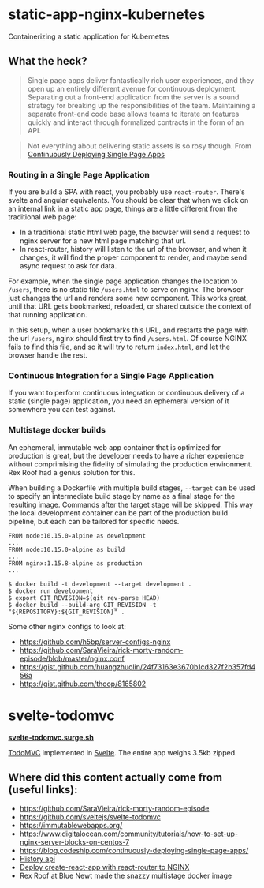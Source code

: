 # static-app-nginx-kubernetes
Containerizing a static application for Kubernetes

## What the heck?

> Single page apps deliver fantastically rich user experiences, and they open up an entirely different avenue for continuous deployment. Separating out a front-end application from the server is a sound strategy for breaking up the responsibilities of the team. Maintaining a separate front-end code base allows teams to iterate on features quickly and interact through formalized contracts in the form of an API.

> Not everything about delivering static assets is so rosy though.
From [Continuously Deploying Single Page Apps](https://blog.codeship.com/continuously-deploying-single-page-apps/)

### Routing in a Single Page Application
If you are build a SPA with react, you probably use `react-router`. There's svelte and angular equivalents.
You should be clear that when we click on an internal link in a static app page, things are a little different
from the traditional web page:
- In a traditional static html web page, the browser will send a request to nginx server for a new html page
  matching that url.
- In react-router, history will listen to the url of the browser, and when it changes,
  it will find the proper component to render, and maybe send async request to ask for data.

For example, when the single page application changes the location to `/users`, there is no static file `/users.html` to serve on nginx.
The browser just changes the url and renders some new component. This works great, until that URL gets bookmarked, reloaded, or shared outside the context of that running application.

In this setup, when a user bookmarks this URL, and restarts the page with the url `/users`, nginx should first try to
find `/users.html`. Of course NGINX fails to find this file, and so it will try to return `index.html`, and let the browser
handle the rest.

### Continuous Integration for a Single Page Application

If you want to perform continuous integration or continuous delivery of a static (single page) application, you need an ephemeral version of it somewhere you can test against.

### Multistage docker builds

An ephemeral, immutable web app container that is optimized for production is great, but the developer needs to have a richer experience without comprimising the fidelity of simulating the production environment. Rex Roof had a genius solution for this.

When building a Dockerfile with multiple build stages, `--target` can be used to specify an intermediate build stage by name as a final stage for the resulting image. Commands after the target stage will be skipped. This way the local development container can be part of the production build pipeline, but each can be tailored for specific needs.

```
FROM node:10.15.0-alpine as development
...
FROM node:10.15.0-alpine as build
...
FROM nginx:1.15.8-alpine as production
...

$ docker build -t development --target development .
$ docker run development
$ export GIT_REVISION=$(git rev-parse HEAD)
$ docker build --build-arg GIT_REVISION -t "${REPOSITORY}:${GIT_REVISION}" .
```
Some other nginx configs to look at:
+ https://github.com/h5bp/server-configs-nginx
+ https://github.com/SaraVieira/rick-morty-random-episode/blob/master/nginx.conf
+ https://gist.github.com/huangzhuolin/24f73163e3670b1cd327f2b357fd456a
+ https://gist.github.com/thoop/8165802

# svelte-todomvc

**[svelte-todomvc.surge.sh](http://svelte-todomvc.surge.sh/)**

[TodoMVC](http://todomvc.com/) implemented in [Svelte](https://github.com/sveltejs/svelte). The entire app weighs 3.5kb zipped.


## Where did this content actually come from (useful links):
- https://github.com/SaraVieira/rick-morty-random-episode
- https://github.com/sveltejs/svelte-todomvc
- https://immutablewebapps.org/
- https://www.digitalocean.com/community/tutorials/how-to-set-up-nginx-server-blocks-on-centos-7
- https://blog.codeship.com/continuously-deploying-single-page-apps/
- [History api](https://developer.mozilla.org/en-US/docs/Web/API/History_API)
- [Deploy create-react-app with react-router to NGINX](https://gist.github.com/huangzhuolin/24f73163e3670b1cd327f2b357fd456a)
- Rex Roof at Blue Newt made the snazzy multistage docker image
